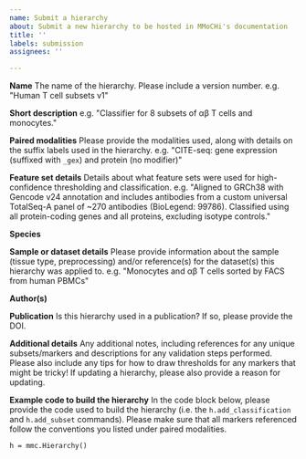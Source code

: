 ```yaml
---
name: Submit a hierarchy
about: Submit a new hierarchy to be hosted in MMoCHi's documentation
title: ''
labels: submission
assignees: ''

---
```


**Name**
The name of the hierarchy. Please include a version number.
e.g. "Human T cell subsets v1"

**Short description**
e.g. "Classifier for 8 subsets of αβ T cells and monocytes."

**Paired modalities**
Please provide the modalities used, along with details on the suffix labels used in the hierarchy. 
e.g. "CITE-seq: gene expression (suffixed with `_gex`) and protein (no modifier)"

**Feature set details**
Details about what feature sets were used for high-confidence thresholding and classification.
e.g. "Aligned to GRCh38 with Gencode v24 annotation and includes antibodies from a custom universal TotalSeq-A panel of ~270 antibodies (BioLegend: 99786). Classified using all protein-coding genes and all proteins, excluding isotype controls." 

**Species**

**Sample or dataset details**
Please provide information about the sample (tissue type, preprocessing) and/or reference(s) for the dataset(s) this hierarchy was applied to.
e.g. "Monocytes and αβ T cells sorted by FACS from human PBMCs"

**Author(s)**

**Publication**
Is this hierarchy used in a publication? If so, please provide the DOI.

**Additional details**
Any additional notes, including references for any unique subsets/markers and descriptions for any validation steps performed. Please also include any tips for how to draw thresholds for any markers that might be tricky! If updating a hierarchy, please also provide a reason for updating. 

**Example code to build the hierarchy**
In the code block below, please provide the code used to build the hierarchy (i.e. the `h.add_classification` and `h.add_subset` commands). Please make sure that all markers referenced follow the conventions you listed under paired modalities.
```
h = mmc.Hierarchy() 
```
